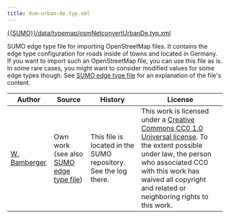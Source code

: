 ```yaml
---
title: Osm-urban-de.typ.xml
---
```


[{{SUMO}}/data/typemap/osmNetconvertUrbanDe.typ.xml]({{Source}}data/typemap/osmNetconvertUrbanDe.typ.xml)

SUMO edge type file for importing OpenStreetMap files. It contains the
edge type configuration for roads inside of towns and located in
Germany. If you want to import such an OpenStreetMap file, you can use
this file as is. In some rare cases, you might want to consider modified
values for some edge types though. See [SUMO edge type
file](SUMO_edge_type_file.md) for an explanation of the file's
content.

| Author | Source | History | License |
| ------ | ------ | ------- | ------- |
| [W. Bamberger](http://sourceforge.net/users/w-bamberger)| Own work (see also [SUMO edge type file](SUMO_edge_type_file.md)) | This file is located in the SUMO repository. See the log there. | This work is licensed under a <a href="http://creativecommons.org/publicdomain/zero/1.0/">Creative Commons CC0 1.0 Universal license</a>. To the extent possible under law, the person who associated CC0 with this work has waived all copyright and related or neighboring rights to this work. |